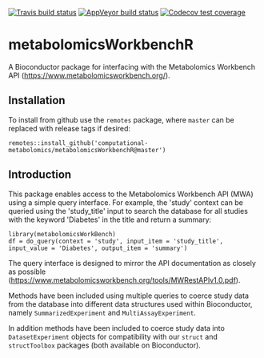 
<!-- badges: start -->
[![Travis build status](https://travis-ci.com/computational-metabolomics/metabolomicsWorkbenchR.svg?branch=master)](https://travis-ci.com/computational-metabolomics/metabolomicsWorkbenchR)
[![AppVeyor build status](https://ci.appveyor.com/api/projects/status/github/computational-metabolomics/metabolomicsWorkbenchR?branch=master&svg=true)](https://ci.appveyor.com/project/RJMW/metabolomicsWorkbenchR)
[![Codecov test coverage](https://codecov.io/gh/computational-metabolomics/metabolomicsWorkbenchR/branch/master/graph/badge.svg)](https://codecov.io/gh/computational-metabolomics/metabolomicsWorkbenchR?branch=master)
<!-- badges: end -->

# metabolomicsWorkbenchR 
A Bioconductor package for interfacing with the Metabolomics Workbench API (https://www.metabolomicsworkbench.org/).

## Installation
To install from github use the `remotes` package, where `master` can be replaced with release tags if desired:
```{r}
remotes::install_github('computational-metabolomics/metabolomicsWorkbenchR@master')
```

## Introduction
This package enables access to the Metabolomics Workbench API (MWA) using a simple query interface. For example, the 'study' context can be queried using the 'study_title' input to search the database for all studies with the keyword 'Diabetes' in the title and return a summary:

```{r}
library(metabolomicsWorkBench)
df = do_query(context = 'study', input_item = 'study_title', input_value = 'Diabetes', output_item = 'summary')
```

The query interface is designed to mirror the API documentation as closely as possible (https://www.metabolomicsworkbench.org/tools/MWRestAPIv1.0.pdf). 

Methods have been included using multiple queries to coerce study data from the database into different data structures used within Bioconductor, namely `SummarizedExperiment` and `MultiAssayExperiment`.

In addition methods have been included to coerce study data into `DatasetExperiment` objects for compatibility with our `struct` and `structToolbox` packages (both available on Bioconductor).

